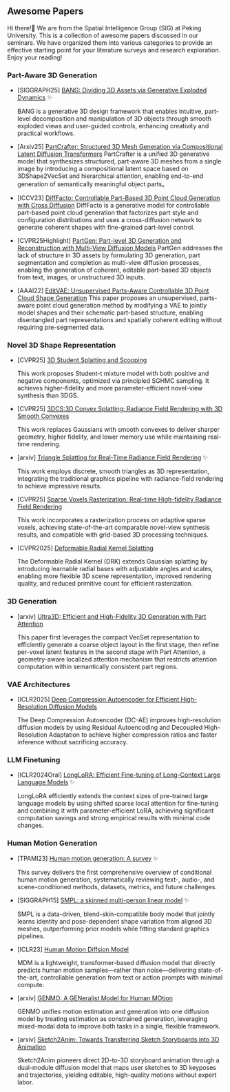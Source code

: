 ## Awesome Papers

Hi there!👋
We are from the Spatial Intelligence Group (SIG) at Peking University.
This is a collection of awesome papers discussed in our seminars.
We have organized them into various categories to provide an effective starting point for your literature surveys and research exploration.
Enjoy your reading!

### Part-Aware 3D Generation
-  [SIGGRAPH25] [BANG: Dividing 3D Assets via Generative Exploded Dynamics](https://arxiv.org/abs/2507.21493) ✨

   BANG is a generative 3D design framework that enables intuitive, part-level decomposition and manipulation of 3D objects through smooth exploded views and user-guided controls, enhancing creativity and practical workflows.

- [Arxiv25] [PartCrafter: Structured 3D Mesh Generation via Compositional Latent Diffusion Transformers](https://arxiv.org/abs/2506.05573)
  PartCrafter is a unified 3D generative model that synthesizes structured, part-aware 3D meshes from a single image by introducing a compositional latent space based on 3DShape2VecSet and hierarchical attention, enabling end-to-end generation of semantically meaningful object parts。

- [ICCV23] [DiffFacto: Controllable Part-Based 3D Point Cloud Generation with Cross Diffusion](https://arxiv.org/abs/2305.01921)
  DiffFacto is a generative model for controllable part-based point cloud generation that factorizes part style and configuration distributions and uses a cross-diffusion network to generate coherent shapes with fine-grained part-level control.

- [CVPR25Highlight] [PartGen: Part-level 3D Generation and Reconstruction with Multi-View Diffusion Models](https://arxiv.org/abs/2412.18608)
  PartGen addresses the lack of structure in 3D assets by formulating 3D generation, part segmentation and completion as multi-view diffusion processes, enabling the generation of coherent, editable part-based 3D objects from text, images, or unstructured 3D inputs.

- [AAAI22] [EditVAE: Unsupervised Parts-Aware Controllable 3D Point Cloud Shape Generation](https://arxiv.org/abs/2110.06679)
  This paper proposes an unsupervised, parts-aware point cloud generation method by modifying a VAE to jointly model shapes and their schematic part-based structure, enabling disentangled part representations and spatially coherent editing without requiring pre-segmented data.

### Novel 3D Shape Representation
-  [CVPR25] [3D Student Splatting and Scooping](https://arxiv.org/abs/2503.10148)

    This work proposes Student-t mixture model with both positive and negative components, optimized via principled SGHMC sampling. It achieves higher-fidelity and more parameter-efficient novel-view synthesis than 3DGS.

- [CVPR25] [3DCS:3D Convex Splatting: Radiance Field Rendering with 3D Smooth Convexes](https://arxiv.org/html/2411.14974v2)

  This work replaces Gaussians with smooth convexes to deliver sharper geometry, higher fidelity, and lower memory use while maintaining real-time rendering.

- [arxiv] [Triangle Splatting for Real-Time Radiance Field Rendering](https://arxiv.org/abs/2505.19175) ✨


  This work employs discrete, smooth triangles as 3D representation, integrating the traditional graphics pipeline with radiance-field rendering to achieve impressive results.

- [CVPR25] [Sparse Voxels Rasterization: Real-time High-fidelity Radiance Field Rendering](https://arxiv.org/abs/2412.04459)

  This work incorporates a rasterization process on adaptive sparse voxels, achieving state-of-the-art comparable novel-view synthesis results, and compatible with grid-based 3D processing techniques.


- [CVPR2025] [Deformable Radial Kernel Splatting](https://openaccess.thecvf.com/content/CVPR2025/papers/Huang_Deformable_Radial_Kernel_Splatting_CVPR_2025_paper.pdf)

  The Deformable Radial Kernel (DRK) extends Gaussian splatting by introducing learnable radial bases with adjustable angles and scales, enabling more flexible 3D scene representation, improved rendering quality, and reduced primitive count for efficient rasterization.

### 3D Generation

- [arxiv] [Ultra3D: Efficient and High-Fidelity 3D Generation with Part Attention](https://arxiv.org/abs/2507.17745)

  This paper first leverages the compact VecSet representation to efficiently generate a coarse object layout in the first stage, then refine per-voxel latent features in the second stage with Part Attention, a geometry-aware localized attention mechanism that restricts attention computation within semantically consistent part regions.

### VAE Architectures

- [ICLR2025] [Deep Compression Autoencoder for Efficient High-Resolution Diffusion Models](https://arxiv.org/abs/2410.10733)

  The Deep Compression Autoencoder (DC-AE) improves high-resolution diffusion models by using Residual Autoencoding and Decoupled High-Resolution Adaptation to achieve higher compression ratios and faster inference without sacrificing accuracy.

### LLM Finetuning

- [ICLR2024Oral] [LongLoRA: Efficient Fine-tuning of Long-Context Large Language Models](https://arxiv.org/abs/2309.12307) ✨

  LongLoRA efficiently extends the context sizes of pre-trained large language models by using shifted sparse local attention for fine-tuning and combining it with parameter-efficient LoRA, achieving significant computation savings and strong empirical results with minimal code changes.

### Human Motion Generation
- [TPAMI23] [Human motion generation: A survey](https://arxiv.org/abs/2307.10894) ✨

  This survey delivers the first comprehensive overview of conditional human motion generation, systematically reviewing text-, audio-, and scene-conditioned methods, datasets, metrics, and future challenges.

- [SIGGRAPH15] [SMPL: a skinned multi-person linear model](https://dl.acm.org/doi/10.1145/2816795.2818013) ✨

  SMPL is a data-driven, blend-skin-compatible body model that jointly learns identity and pose-dependent shape variation from aligned 3D meshes, outperforming prior models while fitting standard graphics pipelines.

- [ICLR23] [Human Motion Diffsion Model](https://arxiv.org/abs/2209.14916)

  MDM is a lightweight, transformer-based diffusion model that directly predicts human motion samples—rather than noise—delivering state-of-the-art, controllable generation from text or action prompts with minimal compute.

- [arxiv] [GENMO: A GENeralist Model for Human MOtion](https://arxiv.org/abs/2505.01425)

  GENMO unifies motion estimation and generation into one diffusion model by treating estimation as constrained generation, leveraging mixed-modal data to improve both tasks in a single, flexible framework.

- [arxiv] [Sketch2Anim: Towards Transferring Sketch Storyboards into 3D Animation](https://arxiv.org/abs/2504.19189)

  Sketch2Anim pioneers direct 2D-to-3D storyboard animation through a dual-module diffusion model that maps user sketches to 3D keyposes and trajectories, yielding editable, high-quality motions without expert labor.

